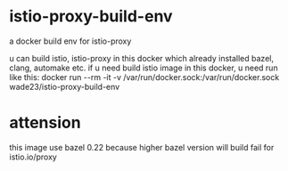 # istio-proxy-build-env
a docker build env for istio-proxy

u can build istio, istio-proxy in this docker which already installed bazel, clang, automake etc.
if u need build istio image in this docker, u need run like this:
docker run --rm -it -v /var/run/docker.sock:/var/run/docker.sock wade23/istio-proxy-build-env

# attension
this image use bazel 0.22 because higher bazel version will build fail for istio.io/proxy
